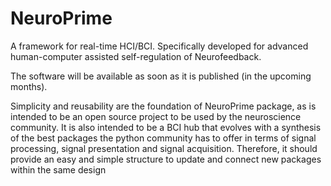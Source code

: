 # NeuroPrime
A framework for real-time HCI/BCI. Specifically developed for advanced human-computer assisted self-regulation of Neurofeedback.

The software will be available as soon as it is published (in the upcoming months).

Simplicity and reusability are the foundation of NeuroPrime package, as is intended to be an open source project to be used by the neuroscience community. It is also intended to be a BCI hub that evolves with a synthesis of the best packages the python community has to offer in terms of signal processing, signal presentation and signal acquisition. Therefore, it should provide an easy and simple structure to update and connect new packages within the same design
